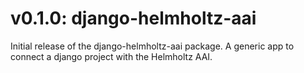 # v0.1.0: django-helmholtz-aai

Initial release of the django-helmholtz-aai package. A generic app to connect
a django project with the Helmholtz AAI.
